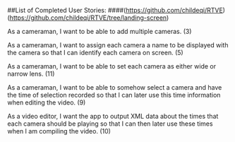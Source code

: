 ##List of Completed User Stories:
####(https://github.com/childeqi/RTVE) (https://github.com/childeqi/RTVE/tree/landing-screen)


As a cameraman, I want to be able to add multiple cameras. (3)

As a cameraman, I want to assign each camera a name to be displayed with the camera so that I can identify each camera on screen. (5)

As a cameraman, I want to be able to set each camera as either wide or narrow lens. (11)

As a cameraman, I want to be able to somehow select a camera and have the time of selection recorded so that I can later use this time information when editing the video. (9)

As a video editor, I want the app to output XML data about the times that each camera should be playing so that I can then later use these times when I am compiling the video. (10)

